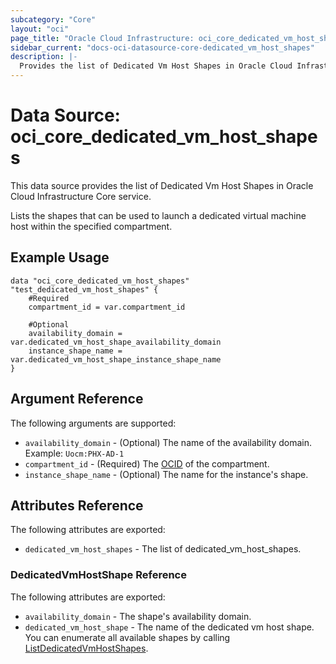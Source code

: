 ```yaml
---
subcategory: "Core"
layout: "oci"
page_title: "Oracle Cloud Infrastructure: oci_core_dedicated_vm_host_shapes"
sidebar_current: "docs-oci-datasource-core-dedicated_vm_host_shapes"
description: |-
  Provides the list of Dedicated Vm Host Shapes in Oracle Cloud Infrastructure Core service
---
```


# Data Source: oci_core_dedicated_vm_host_shapes
This data source provides the list of Dedicated Vm Host Shapes in Oracle Cloud Infrastructure Core service.

Lists the shapes that can be used to launch a dedicated virtual machine host within the specified compartment.


## Example Usage

```hcl
data "oci_core_dedicated_vm_host_shapes" "test_dedicated_vm_host_shapes" {
	#Required
	compartment_id = var.compartment_id

	#Optional
	availability_domain = var.dedicated_vm_host_shape_availability_domain
	instance_shape_name = var.dedicated_vm_host_shape_instance_shape_name
}
```

## Argument Reference

The following arguments are supported:

* `availability_domain` - (Optional) The name of the availability domain.  Example: `Uocm:PHX-AD-1` 
* `compartment_id` - (Required) The [OCID](https://docs.cloud.oracle.com/iaas/Content/General/Concepts/identifiers.htm) of the compartment.
* `instance_shape_name` - (Optional) The name for the instance's shape. 


## Attributes Reference

The following attributes are exported:

* `dedicated_vm_host_shapes` - The list of dedicated_vm_host_shapes.

### DedicatedVmHostShape Reference

The following attributes are exported:

* `availability_domain` - The shape's availability domain. 
* `dedicated_vm_host_shape` - The name of the dedicated vm host shape. You can enumerate all available shapes by calling [ListDedicatedVmHostShapes](https://docs.cloud.oracle.com/iaas/api/#/en/iaas/20160918/dedicatedVmHostShapes). 

